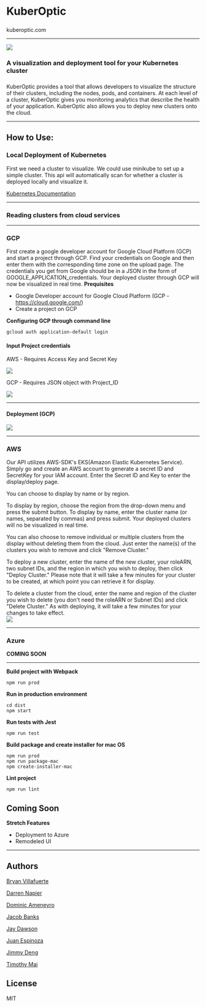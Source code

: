 # KuberOptic
### 
kuberoptic.com
***
![](src/client/assets/credsPage/kubernatiGif.gif)
### A visualization and deployment tool for your Kubernetes cluster
###

KuberOptic provides a tool that allows developers to visualize the structure of their clusters, including the nodes, pods, and containers. At each level of a cluster, KuberOptic gives you monitoring analytics that describe the health of your application. KuberOptic also allows you to deploy new clusters onto the cloud.

***
## How to Use:

### Local Deployment of Kubernetes
First we need a cluster to visualize. We could use minikube to set up a simple cluster. This api will automatically scan for whether a cluster is deployed locally and visualize it.

[Kubernetes Documentation](https://kubernetes.io/docs/tasks/tools/install-minikube/)
***
### Reading clusters from cloud services
***
### GCP
First create a google developer account for Google Cloud Platform (GCP) and start a project through GCP. Find your credentials on Google and then enter them with the corresponding time zone on the upload page. The credentials you get from Google should be in a JSON in the form of GOOGLE_APPLICATION_credentials. Your deployed cluster through GCP will now be visualized in real time.
**Prequisites**
- Google Developer account for Google Cloud Platform (GCP - https://cloud.google.com/)
- Create a project on GCP

**Configuring GCP through command line**
```
gcloud auth application-default login
```
#### Input Project credentials
AWS - Requires Access Key and Secret Key

![](https://media.giphy.com/media/fwzZ6dbJvqKDJxpyBh/giphy.gif)

GCP - Requires JSON object with Project_ID

![](https://media.giphy.com/media/Ws3EjFrutxn3YHR3In/giphy.gif)

***
#### Deployment (GCP) 
![](https://media.giphy.com/media/Y1M2Gynz25sCdQOqtp/giphy.gif)
***
### AWS
Our API utilizes AWS-SDK's EKS(Amazon Elastic Kubernetes Service). Simply go and create an AWS account to generate a secret ID and SecretKey for your IAM account. Enter the Secret ID and Key to enter the display/deploy page.

You can choose to display by name or by region. 

To display by region, choose the region from the drop-down menu and press the submit button. To display by name, enter the cluster name (or names, separated by commas) and press submit. Your deployed clusters will no be visualized in real time. 

You can also choose to remove individual or multiple clusters from the display without deleting them from the cloud. Just enter the name(s) of the clusters you wish to remove and click "Remove Cluster."

To deploy a new cluster, enter the name of the new cluster, your roleARN, two subnet IDs, and the region in which you wish to deploy, then click "Deploy Cluster." Please note that it will take a few minutes for your cluster to be created, at which point you can retrieve it for display. 

To delete a cluster from the cloud, enter the name and region of the cluster you wish to delete (you don't need the roleARN or Subnet IDs) and click "Delete Cluster." As with deploying, it will take a few minutes for your changes to take effect.  
![](https://media.giphy.com/media/Y4D7nv61sLnOI9Kajc/giphy.gif)
***
### Azure
**COMING SOON**
***
**Build project with Webpack**
```
npm run prod
```
**Run in production environment**
```
cd dist
npm start
```
**Run tests with Jest**
```
npm run test
```
**Build package and create installer for mac OS**
```
npm run prod
npm run package-mac
npm create-installer-mac
```
**Lint project**
```
npm run lint
```
## Coming Soon
**Stretch Features**
- Deployment to Azure
- Remodeled UI
***
## Authors
[Bryan Villafuerte](https://github.com/BryV38)

[Darren Napier](https://github.com/darrenNapier)

[Dominic Ameneyro](https://github.com/dameneyro)

[Jacob Banks](https://github.com/jacobbanks)

[Jay Dawson](https://github.com/ImJustJay)

[Juan Espinoza](https://github.com/jespinoza17)

[Jimmy Deng](https://github.com/rev619)

[Timothy Mai](https://github.com/tqmai)
## License
MIT
